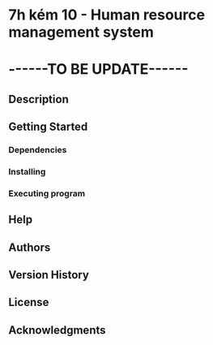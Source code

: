 # 7h kém 10 - Human resource management system

# ------TO BE UPDATE------ #

## Description

## Getting Started

### Dependencies

### Installing

### Executing program

## Help

## Authors

## Version History

## License

## Acknowledgments
